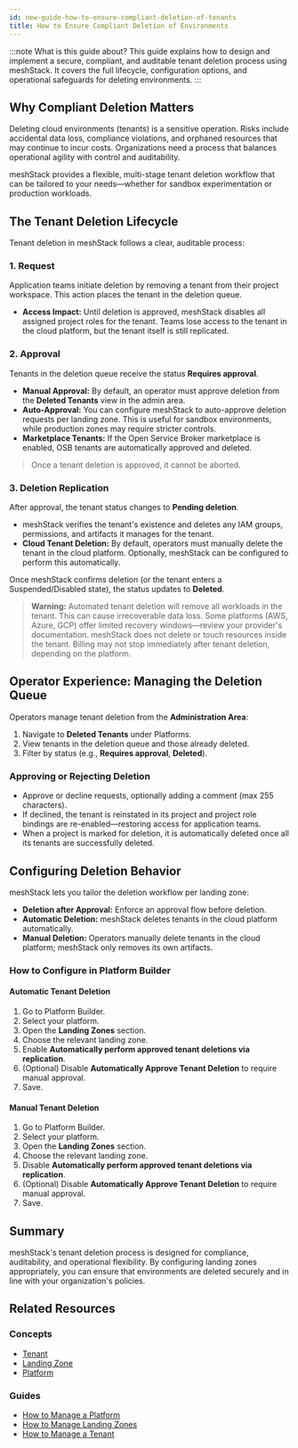 ```yaml
---
id: new-guide-how-to-ensure-compliant-deletion-of-tenants
title: How to Ensure Compliant Deletion of Environments
---
```


:::note What is this guide about?
This guide explains how to design and implement a secure, compliant, and auditable tenant deletion process using meshStack. It covers the full lifecycle, configuration options, and operational safeguards for deleting environments.
:::

## Why Compliant Deletion Matters

Deleting cloud environments (tenants) is a sensitive operation. Risks include accidental data loss, compliance violations, and orphaned resources that may continue to incur costs. Organizations need a process that balances operational agility with control and auditability.

meshStack provides a flexible, multi-stage tenant deletion workflow that can be tailored to your needs—whether for sandbox experimentation or production workloads.

## The Tenant Deletion Lifecycle

Tenant deletion in meshStack follows a clear, auditable process:

### 1. Request

Application teams initiate deletion by removing a tenant from their project workspace. This action places the tenant in the deletion queue.

- **Access Impact:** Until deletion is approved, meshStack disables all assigned project roles for the tenant. Teams lose access to the tenant in the cloud platform, but the tenant itself is still replicated.

### 2. Approval

Tenants in the deletion queue receive the status **Requires approval**.

- **Manual Approval:** By default, an operator must approve deletion from the **Deleted Tenants** view in the admin area.
- **Auto-Approval:** You can configure meshStack to auto-approve deletion requests per landing zone. This is useful for sandbox environments, while production zones may require stricter controls.
- **Marketplace Tenants:** If the Open Service Broker marketplace is enabled, OSB tenants are automatically approved and deleted.

> Once a tenant deletion is approved, it cannot be aborted.

### 3. Deletion Replication

After approval, the tenant status changes to **Pending deletion**.

- meshStack verifies the tenant's existence and deletes any IAM groups, permissions, and artifacts it manages for the tenant.
- **Cloud Tenant Deletion:** By default, operators must manually delete the tenant in the cloud platform. Optionally, meshStack can be configured to perform this automatically.

Once meshStack confirms deletion (or the tenant enters a Suspended/Disabled state), the status updates to **Deleted**.

> **Warning:** Automated tenant deletion will remove all workloads in the tenant. This can cause irrecoverable data loss. Some platforms (AWS, Azure, GCP) offer limited recovery windows—review your provider's documentation.
> meshStack does not delete or touch resources inside the tenant. Billing may not stop immediately after tenant deletion, depending on the platform.

## Operator Experience: Managing the Deletion Queue

Operators manage tenant deletion from the **Administration Area**:

1. Navigate to **Deleted Tenants** under Platforms.
2. View tenants in the deletion queue and those already deleted.
3. Filter by status (e.g., **Requires approval**, **Deleted**).

### Approving or Rejecting Deletion

- Approve or decline requests, optionally adding a comment (max 255 characters).
- If declined, the tenant is reinstated in its project and project role bindings are re-enabled—restoring access for application teams.
- When a project is marked for deletion, it is automatically deleted once all its tenants are successfully deleted.

## Configuring Deletion Behavior

meshStack lets you tailor the deletion workflow per landing zone:

- **Deletion after Approval:** Enforce an approval flow before deletion.
- **Automatic Deletion:** meshStack deletes tenants in the cloud platform automatically.
- **Manual Deletion:** Operators manually delete tenants in the cloud platform; meshStack only removes its own artifacts.

### How to Configure in Platform Builder

#### Automatic Tenant Deletion

1. Go to Platform Builder.
2. Select your platform.
3. Open the **Landing Zones** section.
4. Choose the relevant landing zone.
5. Enable **Automatically perform approved tenant deletions via replication**.
6. (Optional) Disable **Automatically Approve Tenant Deletion** to require manual approval.
7. Save.

#### Manual Tenant Deletion

1. Go to Platform Builder.
2. Select your platform.
3. Open the **Landing Zones** section.
4. Choose the relevant landing zone.
5. Disable **Automatically perform approved tenant deletions via replication**.
6. (Optional) Disable **Automatically Approve Tenant Deletion** to require manual approval.
7. Save.

## Summary

meshStack's tenant deletion process is designed for compliance, auditability, and operational flexibility. By configuring landing zones appropriately, you can ensure that environments are deleted securely and in line with your organization's policies.

## Related Resources

### Concepts

- [Tenant](new-concept-tenant.md)
- [Landing Zone](new-concept-landingzone.md)
- [Platform](new-concept-platform.md)

### Guides

- [How to Manage a Platform](new-guide-how-to-manage-a-platform.md)
- [How to Manage Landing Zones](new-guide-how-to-manage-landing-zones.md)
- [How to Manage a Tenant](new-guide-how-to-manage-a-tenant.md)